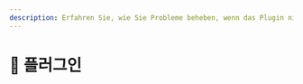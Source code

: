 ```yaml
---
description: Erfahren Sie, wie Sie Probleme beheben, wenn das Plugin nicht ordnungsgemäß funktioniert.
---
```


# 📜 플러그인
